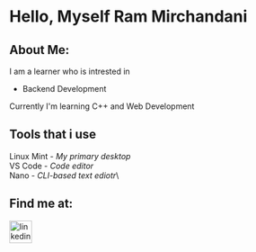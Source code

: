 # Hello, Myself Ram Mirchandani<br>

## About Me:
I am a learner who is intrested in
* Backend Development<br>
<p>Currently I'm learning C++ and Web Development</p>

## Tools that i use
Linux Mint - *My primary desktop*\
VS Code - *Code editor*\
Nano - *CLI-based text ediotr*\

## Find me at:
<a href="https://www.linkedin.com/in/cse-ram"><img src="https://images.app.goo.gl/E6SNjLedZwg4eXJ59" title="LinkedIn" alt="linkedin-icon" height=40 width=40></a>
